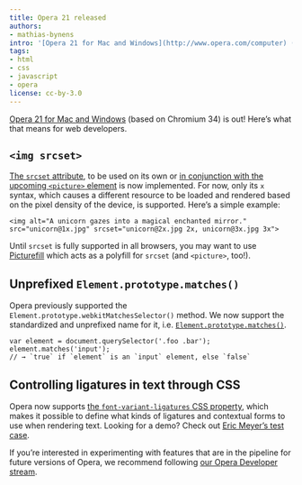 ```yaml
---
title: Opera 21 released
authors:
- mathias-bynens
intro: '[Opera 21 for Mac and Windows](http://www.opera.com/computer) (based on Chromium 34) is out! Here’s what that means for web developers.'
tags:
- html
- css
- javascript
- opera
license: cc-by-3.0
---
```


[Opera 21 for Mac and Windows](http://www.opera.com/computer) (based on Chromium 34) is out! Here’s what that means for web developers.

## `<img srcset>`

[The `srcset` attribute](http://www.whatwg.org/specs/web-apps/current-work/multipage/edits.html#attr-img-srcset), to be used on its own or [in conjunction with the upcoming `<picture>` element](http://picture.responsiveimages.org/#element-attrdef-srcset) is now implemented. For now, only its `x` syntax, which causes a different resource to be loaded and rendered based on the pixel density of the device, is supported. Here’s a simple example:

    <img alt="A unicorn gazes into a magical enchanted mirror." src="unicorn@1x.jpg" srcset="unicorn@2x.jpg 2x, unicorn@3x.jpg 3x">

Until `srcset` is fully supported in all browsers, you may want to use [Picturefill](http://scottjehl.github.io/picturefill/) which acts as a polyfill for `srcset` (and `<picture>`, too!).

## Unprefixed `Element.prototype.matches()`

Opera previously supported the `Element.prototype.webkitMatchesSelector()` method. We now support the standardized and unprefixed name for it, i.e. [`Element.prototype.matches()`](http://www.w3.org/TR/selectors-api2/#matches).

    var element = document.querySelector('.foo .bar');
    element.matches('input');
    // → `true` if `element` is an `input` element, else `false`

## Controlling ligatures in text through CSS

Opera now supports [the `font-variant-ligatures` CSS property](http://dev.w3.org/csswg/css-fonts-3/#font-variant-ligatures-prop), which makes it possible to define what kinds of ligatures and contextual forms to use when rendering text. Looking for a demo? Check out [Eric Meyer’s test case](http://meyerweb.com/eric/css/tests/css3/show.php?p=font-variant-ligatures).

If you’re interested in experimenting with features that are in the pipeline for future versions of Opera, we recommend following [our Opera Developer stream](http://www.opera.com/developer).
